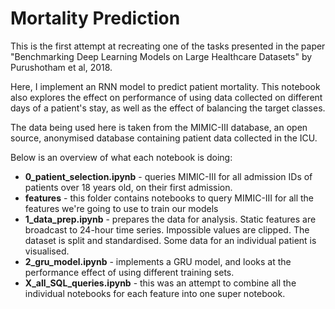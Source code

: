# Mortality Prediction

This is the first attempt at recreating one of the tasks presented in the paper "Benchmarking Deep Learning Models on Large Healthcare Datasets" by Purushotham et al, 2018.

Here, I implement an RNN model to predict patient mortality. This notebook also explores the effect on performance of using data collected on different days of a patient's stay, as well as the effect of balancing the target classes.

The data being used here is taken from the MIMIC-III database, an open source, anonymised database containing patient data collected in the ICU.

Below is an overview of what each notebook is doing:
- **0_patient_selection.ipynb** - queries MIMIC-III for all admission IDs of patients over 18 years old, on their first admission.
- **features** - this folder contains notebooks to query MIMIC-III for all the features we're going to use to train our models
- **1_data_prep.ipynb** - prepares the data for analysis. Static features are broadcast to 24-hour time series. Impossible values are clipped. The dataset is split and standardised. Some data for an individual patient is visualised.
- **2_gru_model.ipynb** - implements a GRU model, and looks at the performance effect of using different training sets.
- **X_all_SQL_queries.ipynb** - this was an attempt to combine all the individual notebooks for each feature into one super notebook.